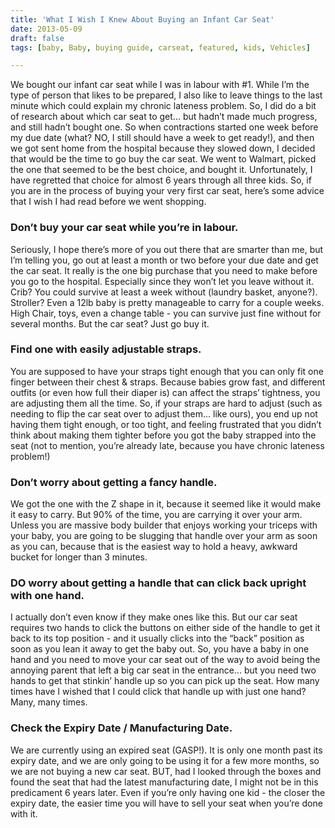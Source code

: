 ```yaml
---
title: 'What I Wish I Knew About Buying an Infant Car Seat'
date: 2013-05-09
draft: false
tags: [baby, Baby, buying guide, carseat, featured, kids, Vehicles]

---
```


We bought our infant car seat while I was in labour with #1. While I’m the type of person that likes to be prepared, I also like to leave things to the last minute which could explain my chronic lateness problem. So, I did do a bit of research about which car seat to get... but hadn’t made much progress, and still hadn’t bought one. So when contractions started one week before my due date (what? NO, I still should have a week to get ready!), and then we got sent home from the hospital because they slowed down, I decided that would be the time to go buy the car seat. We went to Walmart, picked the one that seemed to be the best choice, and bought it. Unfortunately, I have regretted that choice for almost 6 years through all three kids. So, if you are in the process of buying your very first car seat, here’s some advice that I wish I had read before we went shopping.

### Don’t buy your car seat while you’re in labour.

Seriously, I hope there’s more of you out there that are smarter than me, but I’m telling you, go out at least a month or two before your due date and get the car seat. It really is the one big purchase that you need to make before you go to the hospital. Especially since they won’t let you leave without it. Crib? You could survive at least a week without (laundry basket, anyone?). Stroller? Even a 12lb baby is pretty manageable to carry for a couple weeks. High Chair, toys, even a change table - you can survive just fine without for several months. But the car seat? Just go buy it.

### Find one with easily adjustable straps.

You are supposed to have your straps tight enough that you can only fit one finger between their chest & straps. Because babies grow fast, and different outfits (or even how full their diaper is) can affect the straps’ tightness, you are adjusting them all the time. So, if your straps are hard to adjust (such as needing to flip the car seat over to adjust them... like ours), you end up not having them tight enough, or too tight, and feeling frustrated that you didn’t think about making them tighter before you got the baby strapped into the seat (not to mention, you’re already late, because you have chronic lateness problem!)

### Don’t worry about getting a fancy handle.

We got the one with the Z shape in it, because it seemed like it would make it easy to carry. But 90% of the time, you are carrying it over your arm. Unless you are massive body builder that enjoys working your triceps with your baby, you are going to be slugging that handle over your arm as soon as you can, because that is the easiest way to hold a heavy, awkward bucket for longer than 3 minutes.

### DO worry about getting a handle that can click back upright with one hand.

I actually don’t even know if they make ones like this. But our car seat requires two hands to click the buttons on either side of the handle to get it back to its top position - and it usually clicks into the “back” position as soon as you lean it away to get the baby out. So, you have a baby in one hand and you need to move your car seat out of the way to avoid being the annoying parent that left a big car seat in the entrance... but you need two hands to get that stinkin’ handle up so you can pick up the seat. How many times have I wished that I could click that handle up with just one hand? Many, many times.

### Check the Expiry Date / Manufacturing Date.

We are currently using an expired seat (GASP!). It is only one month past its expiry date, and we are only going to be using it for a few more months, so we are not buying a new car seat. BUT, had I looked through the boxes and found the seat that had the latest manufacturing date, I might not be in this predicament 6 years later. Even if you’re only having one kid - the closer the expiry date, the easier time you will have to sell your seat when you’re done with it.